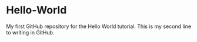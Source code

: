 # Hello-World
My first GitHub repository for the Hello World tutorial.
This is my second line to writing in GitHub.
